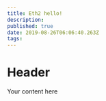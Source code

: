 ```yaml
---
title: Eth2 hello!
description: 
published: true
date: 2019-08-26T06:06:40.263Z
tags: 
---
```


<script src="https://underscorejs.org/underscore-min.js"></script>
<script crossorigin src="https://unpkg.com/react@16/umd/react.development.js"></script>
<script crossorigin src="https://unpkg.com/react-dom@16/umd/react-dom.development.js"></script>
<script>
  var e = React.Component();
</script>
<script src="https://d3js.org/d3.v4.min.js"></script>
<script crossorigin src="https://hackingresear.ch/libs/cbc.js"></script>
<script crossorigin src="https://hackingresear.ch/src/component-library.js"></script>
<script crossorigin src="https://hackingresear.ch/src/components/cbc-components.js"></script>

<div class="i-visual" id="clique-visual"></div>
<script>
  document.getElementById("clique-visual").innerText = "hello";
  console.log("hello");
      ReactDOM.render(
        e(
          "p", null, "hello"
        ),
        document.querySelector('#clique-visual')
      );
  document.get
</script>

# Header

Your content here
